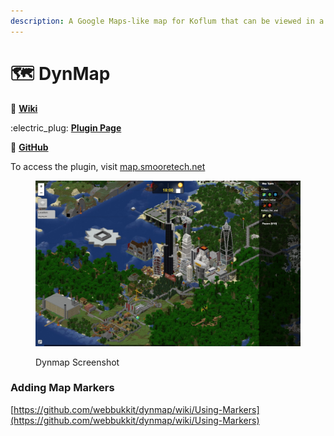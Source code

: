```yaml
---
description: A Google Maps-like map for Koflum that can be viewed in a web-browser.
---
```


# 🗺️ DynMap

:book: [**Wiki**](https://github.com/webbukkit/dynmap/wiki)

:electric\_plug: [**Plugin Page**](https://www.spigotmc.org/resources/dynmap%C2%AE.274/)

:star2: [**GitHub**](https://github.com/webbukkit/dynmap)

To access the plugin, visit [map.smooretech.net](https://map.smooretech.net/)

<figure><img src="../.gitbook/assets/Dynmap_Screenshot.png" alt=""><figcaption><p>Dynmap Screenshot</p></figcaption></figure>

### Adding Map Markers

[https://github.com/webbukkit/dynmap/wiki/Using-Markers](https://github.com/webbukkit/dynmap/wiki/Using-Markers)

